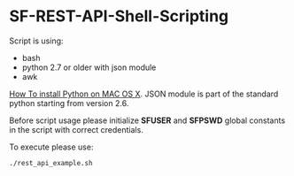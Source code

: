 # SF-REST-API-Shell-Scripting

Script is using:
- bash
- python 2.7 or older with json module
- awk

[How To install Python on MAC OS X](http://docs.python-guide.org/en/latest/starting/install/osx/). JSON module is part of the standard python starting from version 2.6.

Before script usage please initialize **SFUSER** and **SFPSWD** global constants in the script with correct credentials.

To execute please use:

```
./rest_api_example.sh
```
